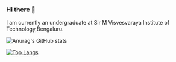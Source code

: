 ### Hi there 👋
<p>I am currently an undergraduate at Sir M Visvesvaraya Institute of Technology,Bengaluru.</p>


![Anurag's GitHub stats](https://github-readme-stats.vercel.app/api?username=Neha152001&show_icons=true&theme=radical&hide=issues)

[![Top Langs](https://github-readme-stats.vercel.app/api/top-langs/?username=Neha152001&layout=compact&theme=radical)](https://github.com/Neha152001/github-readme-stats)




<!--
**Neha152001/Neha152001** is a ✨ _special_ ✨ repository because its `README.md` (this file) appears on your GitHub profile.

Here are some ideas to get you started:

- 🔭 I’m currently working on ...
- 🌱 I’m currently learning ...
- 👯 I’m looking to collaborate on ...
- 🤔 I’m looking for help with ...
- 💬 Ask me about ...
- 📫 How to reach me: ...
- 😄 Pronouns: ...
- ⚡ Fun fact: ...
-->
